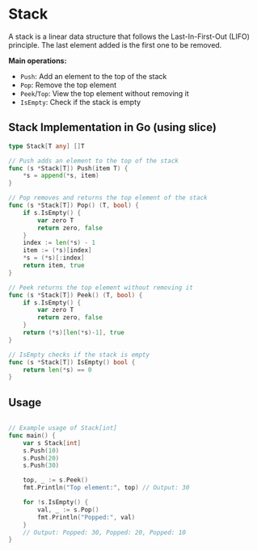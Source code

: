 # Stack

A stack is a linear data structure that follows the Last-In-First-Out (LIFO) principle. The last element added is the first one to be removed.

**Main operations:**

- `Push`: Add an element to the top of the stack
- `Pop`: Remove the top element
- `Peek`/`Top`: View the top element without removing it
- `IsEmpty`: Check if the stack is empty

## Stack Implementation in Go (using slice)

```go
type Stack[T any] []T

// Push adds an element to the top of the stack
func (s *Stack[T]) Push(item T) {
	*s = append(*s, item)
}

// Pop removes and returns the top element of the stack
func (s *Stack[T]) Pop() (T, bool) {
	if s.IsEmpty() {
		var zero T
		return zero, false
	}
	index := len(*s) - 1
	item := (*s)[index]
	*s = (*s)[:index]
	return item, true
}

// Peek returns the top element without removing it
func (s *Stack[T]) Peek() (T, bool) {
	if s.IsEmpty() {
		var zero T
		return zero, false
	}
	return (*s)[len(*s)-1], true
}

// IsEmpty checks if the stack is empty
func (s *Stack[T]) IsEmpty() bool {
	return len(*s) == 0
}
```

## Usage

```go

// Example usage of Stack[int]
func main() {
	var s Stack[int]
	s.Push(10)
	s.Push(20)
	s.Push(30)

	top, _ := s.Peek()
	fmt.Println("Top element:", top) // Output: 30

	for !s.IsEmpty() {
		val, _ := s.Pop()
		fmt.Println("Popped:", val)
	}
	// Output: Popped: 30, Popped: 20, Popped: 10
}
```
